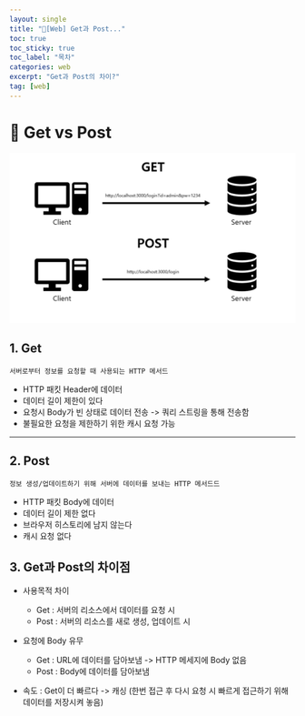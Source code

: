 ```yaml
---
layout: single
title: "📘[Web] Get과 Post..."
toc: true
toc_sticky: true
toc_label: "목차"
categories: web
excerpt: "Get과 Post의 차이?"
tag: [web]
---
```

# 📘 Get vs Post

![alt text](image-1.png)

## 1. Get
    서버로부터 정보를 요청할 때 사용되는 HTTP 메서드    
- HTTP 패킷 Header에 데이터
- 데이터 길이 제한이 있다
- 요청시 Body가 빈 상태로 데이터 전송 -> 쿼리 스트링을 통해 전송함
- 불필요한 요청을 제한하기 위한 캐시 요청 가능

---
## 2. Post
    정보 생성/업데이트하기 위해 서버에 데이터를 보내는 HTTP 메서드드    
- HTTP 패킷 Body에 데이터
- 데이터 길이 제한 없다
- 브라우저 히스토리에 남지 않는다
- 캐시 요청 없다

## 3. Get과 Post의 차이점
- 사용목적 차이
    - Get : 서버의 리소스에서 데이터를 요청 시
    - Post : 서버의 리소스를 새로 생성, 업데이트 시

- 요청에 Body 유무
    - Get : URL에 데이터를 담아보냄 -> HTTP 메세지에 Body 없음
    - Post : Body에 데이터를 담아보냄

- 속도 : Get이 더 빠르다 -> 캐싱 (한번 접근 후 다시 요청 시 빠르게 접근하기 위해 데이터를 저장시켜 놓음)